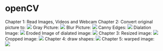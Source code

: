 # openCV
Chapter 1:
Read Images, Videos and Webcam
Chapter 2:
Convert original picture to:
![](Images/girl_with_a_pearl_ring.jpg)
Gray Picture:
![](Images/gray.PNG)
Blur Picture:
![](Images/blur.PNG)
Canny Edges:
![](Images/canny.PNG)
Dialation Image:
![](Images/dialation.PNG)
Eroded Image of dialated image:
![](Images/eroded.PNG)
Chapter 3:
Resized image:
![](Images/image_resized.PNG)
Cropped image:
![](Images/cropped.PNG)
Chapter 4:
draw shapes:
![](Images/shapes.PNG)
Chapter 5:
warped image:
![](Images/warp.PNG)

